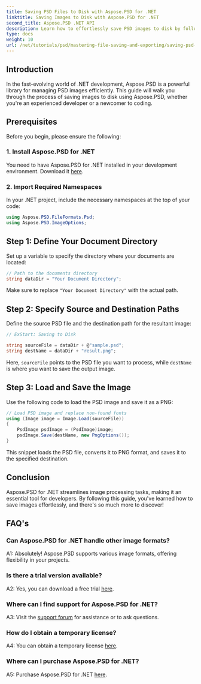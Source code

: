 ```yaml
---
title: Saving PSD Files to Disk with Aspose.PSD for .NET
linktitle: Saving Images to Disk with Aspose.PSD for .NET
second_title: Aspose.PSD .NET API
description: Learn how to effortlessly save PSD images to disk by following a step-by-step guide. Whether you're converting PSD files to various image formats or managing complex image assets.
type: docs
weight: 10
url: /net/tutorials/psd/mastering-file-saving-and-exporting/saving-psd-files-to-disk/
---
```

## Introduction

In the fast-evolving world of .NET development, Aspose.PSD is a powerful library for managing PSD images efficiently. This guide will walk you through the process of saving images to disk using Aspose.PSD, whether you're an experienced developer or a newcomer to coding. 

## Prerequisites

Before you begin, please ensure the following:

### 1. Install Aspose.PSD for .NET

You need to have Aspose.PSD for .NET installed in your development environment. Download it [here](https://releases.aspose.com/psd/net/).

### 2. Import Required Namespaces

In your .NET project, include the necessary namespaces at the top of your code:

```csharp
using Aspose.PSD.FileFormats.Psd;
using Aspose.PSD.ImageOptions;
```

## Step 1: Define Your Document Directory

Set up a variable to specify the directory where your documents are located:

```csharp
// Path to the documents directory
string dataDir = "Your Document Directory";
```

Make sure to replace `"Your Document Directory"` with the actual path.

## Step 2: Specify Source and Destination Paths

Define the source PSD file and the destination path for the resultant image:

```csharp
// ExStart: Saving to Disk

string sourceFile = dataDir + @"sample.psd";
string destName = dataDir + "result.png";
```

Here, `sourceFile` points to the PSD file you want to process, while `destName` is where you want to save the output image.

## Step 3: Load and Save the Image

Use the following code to load the PSD image and save it as a PNG:

```csharp
// Load PSD image and replace non-found fonts
using (Image image = Image.Load(sourceFile))
{
    PsdImage psdImage = (PsdImage)image;
    psdImage.Save(destName, new PngOptions());
}
```

This snippet loads the PSD file, converts it to PNG format, and saves it to the specified destination. 

## Conclusion

Aspose.PSD for .NET streamlines image processing tasks, making it an essential tool for developers. By following this guide, you've learned how to save images effortlessly, and there's so much more to discover!

## FAQ's

### Can Aspose.PSD for .NET handle other image formats?

A1: Absolutely! Aspose.PSD supports various image formats, offering flexibility in your projects.

### Is there a trial version available?

A2: Yes, you can download a free trial [here](https://releases.aspose.com/).

### Where can I find support for Aspose.PSD for .NET?

A3: Visit the [support forum](https://forum.aspose.com/c/psd/34) for assistance or to ask questions.

### How do I obtain a temporary license?

A4: You can obtain a temporary license [here](https://purchase.conholdate.com/temporary-license/).

### Where can I purchase Aspose.PSD for .NET?

A5: Purchase Aspose.PSD for .NET [here](https://purchase.conholdate.com/buy).
